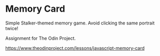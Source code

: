 # Memory Card

Simple Stalker-themed memory game. Avoid clicking the same portrait twice!

Assignment for The Odin Project.

https://www.theodinproject.com/lessons/javascript-memory-card
